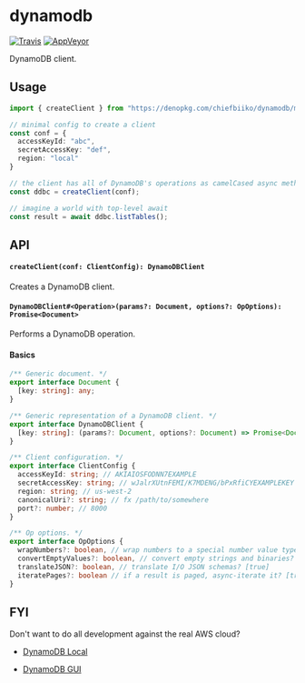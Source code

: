 # dynamodb

[![Travis](http://img.shields.io/travis/chiefbiiko/dynamodb.svg?style=flat)](http://travis-ci.org/chiefbiiko/dynamodb) [![AppVeyor](https://ci.appveyor.com/api/projects/status/github/chiefbiiko/dynamodb?branch=master&svg=true)](https://ci.appveyor.com/project/chiefbiiko/dynamodb)

DynamoDB client.

## Usage

``` ts
import { createClient } from "https://denopkg.com/chiefbiiko/dynamodb/mod.ts";

// minimal config to create a client
const conf = {
  accessKeyId: "abc",
  secretAccessKey: "def",
  region: "local"
}

// the client has all of DynamoDB's operations as camelCased async methods.
const ddbc = createClient(conf);

// imagine a world with top-level await
const result = await ddbc.listTables();
```

## API

#### `createClient(conf: ClientConfig): DynamoDBClient`

Creates a DynamoDB client.

#### `DynamoDBClient#<Operation>(params?: Document, options?: OpOptions): Promise<Document>`

Performs a DynamoDB operation.

#### Basics

``` ts
/** Generic document. */
export interface Document {
  [key: string]: any;
}

/** Generic representation of a DynamoDB client. */
export interface DynamoDBClient {
  [key: string]: (params?: Document, options?: Document) => Promise<Document>;
}

/** Client configuration. */
export interface ClientConfig {
  accessKeyId: string; // AKIAIOSFODNN7EXAMPLE
  secretAccessKey: string; // wJalrXUtnFEMI/K7MDENG/bPxRfiCYEXAMPLEKEY
  region: string; // us-west-2
  canonicalUri?: string; // fx /path/to/somewhere
  port?: number; // 8000
}

/** Op options. */
export interface OpOptions {
  wrapNumbers?: boolean, // wrap numbers to a special number value type? [false]
  convertEmptyValues?: boolean, // convert empty strings and binaries? [false]
  translateJSON?: boolean, // translate I/O JSON schemas? [true]
  iteratePages?: boolean // if a result is paged, async-iterate it? [true]
}
```

## FYI

Don't want to do all development against the real AWS cloud?

+ [DynamoDB Local](https://docs.aws.amazon.com/amazondynamodb/latest/developerguide/DynamoDBLocal.DownloadingAndRunning.html)

+ [DynamoDB GUI](https://github.com/Arattian/DynamoDb-GUI-Client)
